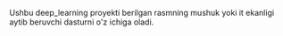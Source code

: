 Ushbu deep_learning proyekti berilgan rasmning mushuk yoki it ekanligi aytib beruvchi dasturni o'z ichiga oladi.
